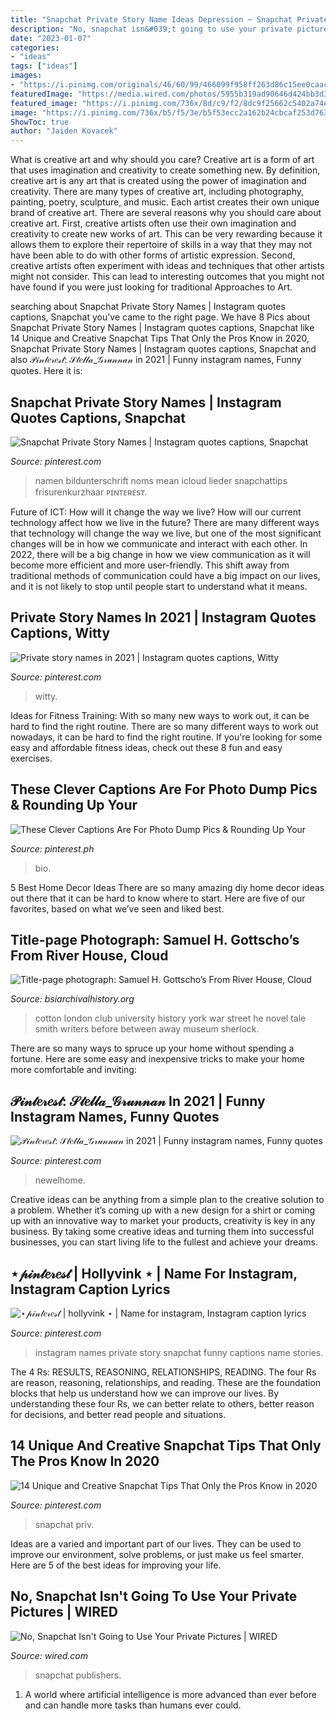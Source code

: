 ```yaml
---
title: "Snapchat Private Story Name Ideas Depression ~ Snapchat Private Story Names"
description: "No, snapchat isn&#039;t going to use your private pictures"
date: "2023-01-07"
categories:
- "ideas"
tags: ["ideas"]
images:
- "https://i.pinimg.com/originals/46/60/99/466099f958ff263d86c15ee0caacd1f1.jpg"
featuredImage: "https://media.wired.com/photos/5955b319ad90646d424bb3d3/master/w_2560%2Cc_limit/snapchat-ghost.jpg"
featured_image: "https://i.pinimg.com/736x/8d/c9/f2/8dc9f25662c5402a74ec7e834473febf.jpg"
image: "https://i.pinimg.com/736x/b5/f5/3e/b5f53ecc2a162b24cbcaf253d7635c64.jpg"
ShowToc: true
author: "Jaiden Kovacek"
---
```



What is creative art and why should you care?
Creative art is a form of art that uses imagination and creativity to create something new. By definition, creative art is any art that is created using the power of imagination and creativity. There are many types of creative art, including photography, painting, poetry, sculpture, and music. Each artist creates their own unique brand of creative art.
There are several reasons why you should care about creative art. First, creative artists often use their own imagination and creativity to create new works of art. This can be very rewarding because it allows them to explore their repertoire of skills in a way that they may not have been able to do with other forms of artistic expression. Second, creative artists often experiment with ideas and techniques that other artists might not consider. This can lead to interesting outcomes that you might not have found if you were just looking for traditional Approaches to Art.

	

		
searching about Snapchat Private Story Names | Instagram quotes captions, Snapchat you've came to the right page. We have 8 Pics about Snapchat Private Story Names | Instagram quotes captions, Snapchat like 14 Unique and Creative Snapchat Tips That Only the Pros Know in 2020, Snapchat Private Story Names | Instagram quotes captions, Snapchat and also 𝒫𝒾𝓃𝓉𝑒𝓇𝑒𝓈𝓉: 𝒮𝓉𝑒𝓁𝓁𝒶_𝒢𝓇𝓊𝓃𝓃𝒶𝓃 in 2021 | Funny instagram names, Funny quotes. Here it is:
		
    
## Snapchat Private Story Names | Instagram Quotes Captions, Snapchat

<img loading=lazy src="https://i.pinimg.com/736x/95/3a/d6/953ad6e3e5775d8579d13c553c2f4c31.jpg" onerror="this.onerror=null;this.src='https://tse1.mm.bing.net/th?id=OIP.B_qAiLDQBDjlgV3odsLA8gHaMx&amp;pid=15.1';" alt="Snapchat Private Story Names | Instagram quotes captions, Snapchat">

_Source: pinterest.com_

>namen bildunterschrift noms mean icloud lieder snapchattips frisurenkurzhaar ᴘɪɴᴛᴇʀᴇsᴛ. 

	

Future of ICT: How will it change the way we live?
How will our current technology affect how we live in the future? 
There are many different ways that technology will change the way we live, but one of the most significant changes will be in how we communicate and interact with each other. In 2022, there will be a big change in how we view communication as it will become more efficient and more user-friendly. This shift away from traditional methods of communication could have a big impact on our lives, and it is not likely to stop until people start to understand what it means.

    
## Private Story Names In 2021 | Instagram Quotes Captions, Witty

<img loading=lazy src="https://i.pinimg.com/736x/b5/f5/3e/b5f53ecc2a162b24cbcaf253d7635c64.jpg" onerror="this.onerror=null;this.src='https://tse3.mm.bing.net/th?id=OIP.JywSoY5FnVg3MoEC-ktg3wHaM9&amp;pid=15.1';" alt="Private story names in 2021 | Instagram quotes captions, Witty">

_Source: pinterest.com_

>witty. 

	

Ideas for Fitness Training: With so many new ways to work out, it can be hard to find the right routine.
There are so many different ways to work out nowadays, it can be hard to find the right routine. If you're looking for some easy and affordable fitness ideas, check out these 8 fun and easy exercises.

    
## These Clever Captions Are For Photo Dump Pics &amp; Rounding Up Your

<img loading=lazy src="https://i.pinimg.com/236x/a4/98/4b/a4984b9a4dab7a0d5108687d14630992.jpg?nii=t" onerror="this.onerror=null;this.src='https://tse1.mm.bing.net/th?id=OIP.81jQV0aXQfERlBrRysL8cAAAAA&amp;pid=15.1';" alt="These Clever Captions Are For Photo Dump Pics &amp; Rounding Up Your">

_Source: pinterest.ph_

>bio. 

	

5 Best Home Decor Ideas
There are so many amazing diy home decor ideas out there that it can be hard to know where to start. Here are five of our favorites, based on what we’ve seen and liked best.

    
## Title-page Photograph: Samuel H. Gottscho’s From River House, Cloud

<img loading=lazy src="https://www.bsiarchivalhistory.org/BSI_Archival_History/Woodys_pt_1_files/droppedImage_2.jpg" onerror="this.onerror=null;this.src='https://tse3.mm.bing.net/th?id=OIP.qMal1b09KK-uw-7HehrEUgHaGW&amp;pid=15.1';" alt="Title-page photograph: Samuel H. Gottscho’s From River House, Cloud">

_Source: bsiarchivalhistory.org_

>cotton london club university history york war street he novel tale smith writers before between away museum sherlock. 

	

There are so many ways to spruce up your home without spending a fortune. Here are some easy and inexpensive tricks to make your home more comfortable and inviting:

    
## 𝒫𝒾𝓃𝓉𝑒𝓇𝑒𝓈𝓉: 𝒮𝓉𝑒𝓁𝓁𝒶_𝒢𝓇𝓊𝓃𝓃𝒶𝓃 In 2021 | Funny Instagram Names, Funny Quotes

<img loading=lazy src="https://i.pinimg.com/736x/8d/c9/f2/8dc9f25662c5402a74ec7e834473febf.jpg" onerror="this.onerror=null;this.src='https://tse2.mm.bing.net/th?id=OIP.4Bx-NJxMPjlE8vg9Cw7EwQHaOw&amp;pid=15.1';" alt="𝒫𝒾𝓃𝓉𝑒𝓇𝑒𝓈𝓉: 𝒮𝓉𝑒𝓁𝓁𝒶_𝒢𝓇𝓊𝓃𝓃𝒶𝓃 in 2021 | Funny instagram names, Funny quotes">

_Source: pinterest.com_

>newelhome. 

	

Creative ideas can be anything from a simple plan to the creative solution to a problem. Whether it’s coming up with a new design for a shirt or coming up with an innovative way to market your products, creativity is key in any business. By taking some creative ideas and turning them into successful businesses, you can start living life to the fullest and achieve your dreams.

    
## ⋆𝓅𝒾𝓃𝓉𝑒𝓇𝑒𝓈𝓉 | Hollyvink ⋆ | Name For Instagram, Instagram Caption Lyrics

<img loading=lazy src="https://i.pinimg.com/originals/46/60/99/466099f958ff263d86c15ee0caacd1f1.jpg" onerror="this.onerror=null;this.src='https://tse4.mm.bing.net/th?id=OIP.T09idtJUrum7MdJYX-r3twHaKi&amp;pid=15.1';" alt="⋆𝓅𝒾𝓃𝓉𝑒𝓇𝑒𝓈𝓉 | hollyvink ⋆ | Name for instagram, Instagram caption lyrics">

_Source: pinterest.com_

>instagram names private story snapchat funny captions name stories. 

	

The 4 Rs: RESULTS, REASONING, RELATIONSHIPS, READING.
The four Rs are reason, reasoning, relationships, and reading. These are the foundation blocks that help us understand how we can improve our lives. By understanding these four Rs, we can better relate to others, better reason for decisions, and better read people and situations.

    
## 14 Unique And Creative Snapchat Tips That Only The Pros Know In 2020

<img loading=lazy src="https://i.pinimg.com/736x/7a/44/e4/7a44e431c53c7d05aef666c2c8117709.jpg" onerror="this.onerror=null;this.src='https://tse4.mm.bing.net/th?id=OIP.q9vPcJCPU45SrKdgZLt7QgHaQB&amp;pid=15.1';" alt="14 Unique and Creative Snapchat Tips That Only the Pros Know in 2020">

_Source: pinterest.com_

>snapchat priv. 

	

Ideas are a varied and important part of our lives. They can be used to improve our environment, solve problems, or just make us feel smarter. Here are 5 of the best ideas for improving your life.

    
## No, Snapchat Isn&#039;t Going To Use Your Private Pictures | WIRED

<img loading=lazy src="https://media.wired.com/photos/5955b319ad90646d424bb3d3/master/w_2560%2Cc_limit/snapchat-ghost.jpg" onerror="this.onerror=null;this.src='https://tse4.mm.bing.net/th?id=OIP.1EBmOnres2OM_aILuK3YPQHaFj&amp;pid=15.1';" alt="No, Snapchat Isn&#039;t Going to Use Your Private Pictures | WIRED">

_Source: wired.com_

>snapchat publishers. 

	

1. A world where artificial intelligence is more advanced than ever before and can handle more tasks than humans ever could. 

